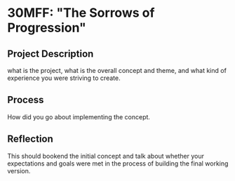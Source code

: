 # 30MFF: "The Sorrows of Progression"
## Project Description
what is the project, what is the overall concept and theme, and what kind of experience you were striving to create.
## Process
How did you go about implementing the concept.
## Reflection
 This should bookend the initial concept and talk about whether your expectations and goals were met in the process of building the final working version.
